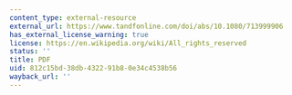 ```yaml
---
content_type: external-resource
external_url: https://www.tandfonline.com/doi/abs/10.1080/713999906
has_external_license_warning: true
license: https://en.wikipedia.org/wiki/All_rights_reserved
status: ''
title: PDF
uid: 812c15bd-38db-4322-91b8-0e34c4538b56
wayback_url: ''
---
```

